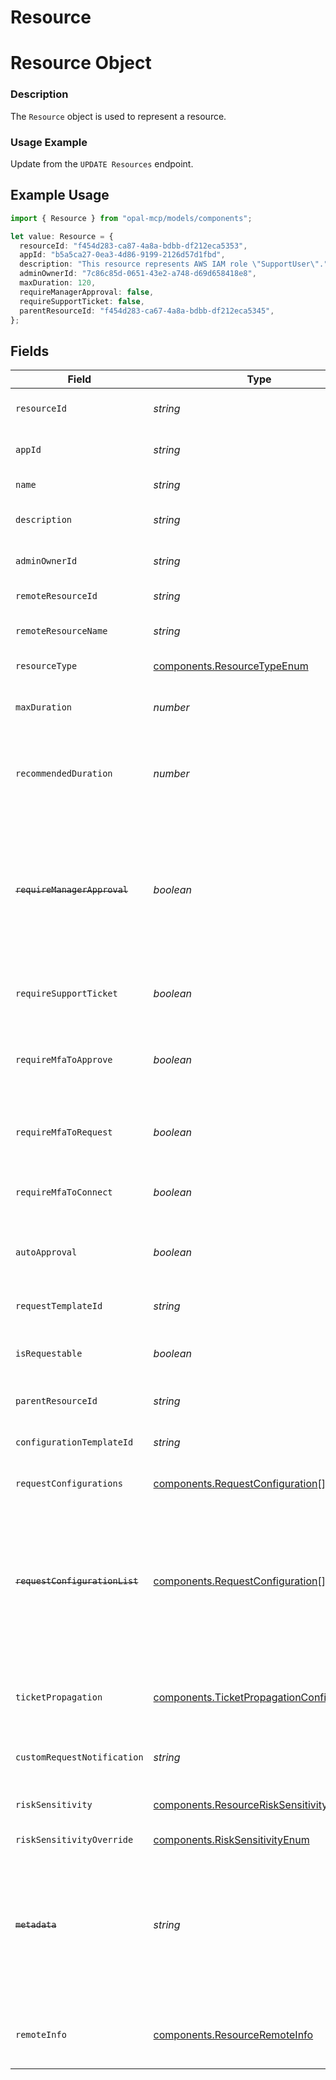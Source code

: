 # Resource

# Resource Object
### Description
The `Resource` object is used to represent a resource.

### Usage Example
Update from the `UPDATE Resources` endpoint.

## Example Usage

```typescript
import { Resource } from "opal-mcp/models/components";

let value: Resource = {
  resourceId: "f454d283-ca87-4a8a-bdbb-df212eca5353",
  appId: "b5a5ca27-0ea3-4d86-9199-2126d57d1fbd",
  description: "This resource represents AWS IAM role \"SupportUser\".",
  adminOwnerId: "7c86c85d-0651-43e2-a748-d69d658418e8",
  maxDuration: 120,
  requireManagerApproval: false,
  requireSupportTicket: false,
  parentResourceId: "f454d283-ca67-4a8a-bdbb-df212eca5345",
};
```

## Fields

| Field                                                                                                                                                                                                                                                                                            | Type                                                                                                                                                                                                                                                                                             | Required                                                                                                                                                                                                                                                                                         | Description                                                                                                                                                                                                                                                                                      | Example                                                                                                                                                                                                                                                                                          |
| ------------------------------------------------------------------------------------------------------------------------------------------------------------------------------------------------------------------------------------------------------------------------------------------------ | ------------------------------------------------------------------------------------------------------------------------------------------------------------------------------------------------------------------------------------------------------------------------------------------------ | ------------------------------------------------------------------------------------------------------------------------------------------------------------------------------------------------------------------------------------------------------------------------------------------------ | ------------------------------------------------------------------------------------------------------------------------------------------------------------------------------------------------------------------------------------------------------------------------------------------------ | ------------------------------------------------------------------------------------------------------------------------------------------------------------------------------------------------------------------------------------------------------------------------------------------------ |
| `resourceId`                                                                                                                                                                                                                                                                                     | *string*                                                                                                                                                                                                                                                                                         | :heavy_check_mark:                                                                                                                                                                                                                                                                               | The ID of the resource.                                                                                                                                                                                                                                                                          | f454d283-ca87-4a8a-bdbb-df212eca5353                                                                                                                                                                                                                                                             |
| `appId`                                                                                                                                                                                                                                                                                          | *string*                                                                                                                                                                                                                                                                                         | :heavy_minus_sign:                                                                                                                                                                                                                                                                               | The ID of the app.                                                                                                                                                                                                                                                                               | b5a5ca27-0ea3-4d86-9199-2126d57d1fbd                                                                                                                                                                                                                                                             |
| `name`                                                                                                                                                                                                                                                                                           | *string*                                                                                                                                                                                                                                                                                         | :heavy_minus_sign:                                                                                                                                                                                                                                                                               | The name of the resource.                                                                                                                                                                                                                                                                        | mongo-db-prod                                                                                                                                                                                                                                                                                    |
| `description`                                                                                                                                                                                                                                                                                    | *string*                                                                                                                                                                                                                                                                                         | :heavy_minus_sign:                                                                                                                                                                                                                                                                               | A description of the resource.                                                                                                                                                                                                                                                                   | This resource represents AWS IAM role "SupportUser".                                                                                                                                                                                                                                             |
| `adminOwnerId`                                                                                                                                                                                                                                                                                   | *string*                                                                                                                                                                                                                                                                                         | :heavy_minus_sign:                                                                                                                                                                                                                                                                               | The ID of the owner of the resource.                                                                                                                                                                                                                                                             | 7c86c85d-0651-43e2-a748-d69d658418e8                                                                                                                                                                                                                                                             |
| `remoteResourceId`                                                                                                                                                                                                                                                                               | *string*                                                                                                                                                                                                                                                                                         | :heavy_minus_sign:                                                                                                                                                                                                                                                                               | The ID of the resource on the remote system.                                                                                                                                                                                                                                                     | 318038399                                                                                                                                                                                                                                                                                        |
| `remoteResourceName`                                                                                                                                                                                                                                                                             | *string*                                                                                                                                                                                                                                                                                         | :heavy_minus_sign:                                                                                                                                                                                                                                                                               | The name of the resource on the remote system.                                                                                                                                                                                                                                                   | repo-name                                                                                                                                                                                                                                                                                        |
| `resourceType`                                                                                                                                                                                                                                                                                   | [components.ResourceTypeEnum](../../models/components/resourcetypeenum.md)                                                                                                                                                                                                                       | :heavy_minus_sign:                                                                                                                                                                                                                                                                               | The type of the resource.                                                                                                                                                                                                                                                                        | AWS_IAM_ROLE                                                                                                                                                                                                                                                                                     |
| `maxDuration`                                                                                                                                                                                                                                                                                    | *number*                                                                                                                                                                                                                                                                                         | :heavy_minus_sign:                                                                                                                                                                                                                                                                               | The maximum duration for which the resource can be requested (in minutes).                                                                                                                                                                                                                       | 120                                                                                                                                                                                                                                                                                              |
| `recommendedDuration`                                                                                                                                                                                                                                                                            | *number*                                                                                                                                                                                                                                                                                         | :heavy_minus_sign:                                                                                                                                                                                                                                                                               | The recommended duration for which the resource should be requested (in minutes). -1 represents an indefinite duration.                                                                                                                                                                          | 120                                                                                                                                                                                                                                                                                              |
| ~~`requireManagerApproval`~~                                                                                                                                                                                                                                                                     | *boolean*                                                                                                                                                                                                                                                                                        | :heavy_minus_sign:                                                                                                                                                                                                                                                                               | : warning: ** DEPRECATED **: This will be removed in a future release, please migrate away from it as soon as possible.<br/><br/>A bool representing whether or not access requests to the resource require manager approval.                                                                    | false                                                                                                                                                                                                                                                                                            |
| `requireSupportTicket`                                                                                                                                                                                                                                                                           | *boolean*                                                                                                                                                                                                                                                                                        | :heavy_minus_sign:                                                                                                                                                                                                                                                                               | A bool representing whether or not access requests to the resource require an access ticket.                                                                                                                                                                                                     | false                                                                                                                                                                                                                                                                                            |
| `requireMfaToApprove`                                                                                                                                                                                                                                                                            | *boolean*                                                                                                                                                                                                                                                                                        | :heavy_minus_sign:                                                                                                                                                                                                                                                                               | A bool representing whether or not to require MFA for reviewers to approve requests for this resource.                                                                                                                                                                                           | false                                                                                                                                                                                                                                                                                            |
| `requireMfaToRequest`                                                                                                                                                                                                                                                                            | *boolean*                                                                                                                                                                                                                                                                                        | :heavy_minus_sign:                                                                                                                                                                                                                                                                               | A bool representing whether or not to require MFA for requesting access to this resource.                                                                                                                                                                                                        | false                                                                                                                                                                                                                                                                                            |
| `requireMfaToConnect`                                                                                                                                                                                                                                                                            | *boolean*                                                                                                                                                                                                                                                                                        | :heavy_minus_sign:                                                                                                                                                                                                                                                                               | A bool representing whether or not to require MFA to connect to this resource.                                                                                                                                                                                                                   | false                                                                                                                                                                                                                                                                                            |
| `autoApproval`                                                                                                                                                                                                                                                                                   | *boolean*                                                                                                                                                                                                                                                                                        | :heavy_minus_sign:                                                                                                                                                                                                                                                                               | A bool representing whether or not to automatically approve requests to this resource.                                                                                                                                                                                                           | false                                                                                                                                                                                                                                                                                            |
| `requestTemplateId`                                                                                                                                                                                                                                                                              | *string*                                                                                                                                                                                                                                                                                         | :heavy_minus_sign:                                                                                                                                                                                                                                                                               | The ID of the associated request template.                                                                                                                                                                                                                                                       | 06851574-e50d-40ca-8c78-f72ae6ab4304                                                                                                                                                                                                                                                             |
| `isRequestable`                                                                                                                                                                                                                                                                                  | *boolean*                                                                                                                                                                                                                                                                                        | :heavy_minus_sign:                                                                                                                                                                                                                                                                               | A bool representing whether or not to allow access requests to this resource.                                                                                                                                                                                                                    | false                                                                                                                                                                                                                                                                                            |
| `parentResourceId`                                                                                                                                                                                                                                                                               | *string*                                                                                                                                                                                                                                                                                         | :heavy_minus_sign:                                                                                                                                                                                                                                                                               | The ID of the parent resource.                                                                                                                                                                                                                                                                   | 06851574-e50d-40ca-8c78-f72ae6ab4305                                                                                                                                                                                                                                                             |
| `configurationTemplateId`                                                                                                                                                                                                                                                                        | *string*                                                                                                                                                                                                                                                                                         | :heavy_minus_sign:                                                                                                                                                                                                                                                                               | The ID of the associated configuration template.                                                                                                                                                                                                                                                 | 06851574-e50d-40ca-8c78-f72ae6ab4304                                                                                                                                                                                                                                                             |
| `requestConfigurations`                                                                                                                                                                                                                                                                          | [components.RequestConfiguration](../../models/components/requestconfiguration.md)[]                                                                                                                                                                                                             | :heavy_minus_sign:                                                                                                                                                                                                                                                                               | A list of configurations for requests to this resource.                                                                                                                                                                                                                                          |                                                                                                                                                                                                                                                                                                  |
| ~~`requestConfigurationList`~~                                                                                                                                                                                                                                                                   | [components.RequestConfiguration](../../models/components/requestconfiguration.md)[]                                                                                                                                                                                                             | :heavy_minus_sign:                                                                                                                                                                                                                                                                               | : warning: ** DEPRECATED **: This will be removed in a future release, please migrate away from it as soon as possible.<br/><br/>A list of configurations for requests to this resource. Deprecated in favor of `request_configurations`.                                                        |                                                                                                                                                                                                                                                                                                  |
| `ticketPropagation`                                                                                                                                                                                                                                                                              | [components.TicketPropagationConfiguration](../../models/components/ticketpropagationconfiguration.md)                                                                                                                                                                                           | :heavy_minus_sign:                                                                                                                                                                                                                                                                               | Configuration for ticket propagation, when enabled, a ticket will be created for access changes related to the users in this resource.                                                                                                                                                           |                                                                                                                                                                                                                                                                                                  |
| `customRequestNotification`                                                                                                                                                                                                                                                                      | *string*                                                                                                                                                                                                                                                                                         | :heavy_minus_sign:                                                                                                                                                                                                                                                                               | Custom request notification sent upon request approval.                                                                                                                                                                                                                                          |                                                                                                                                                                                                                                                                                                  |
| `riskSensitivity`                                                                                                                                                                                                                                                                                | [components.ResourceRiskSensitivity](../../models/components/resourcerisksensitivity.md)                                                                                                                                                                                                         | :heavy_minus_sign:                                                                                                                                                                                                                                                                               | The risk sensitivity level for the resource. When an override is set, this field will match that.                                                                                                                                                                                                |                                                                                                                                                                                                                                                                                                  |
| `riskSensitivityOverride`                                                                                                                                                                                                                                                                        | [components.RiskSensitivityEnum](../../models/components/risksensitivityenum.md)                                                                                                                                                                                                                 | :heavy_minus_sign:                                                                                                                                                                                                                                                                               | N/A                                                                                                                                                                                                                                                                                              |                                                                                                                                                                                                                                                                                                  |
| ~~`metadata`~~                                                                                                                                                                                                                                                                                   | *string*                                                                                                                                                                                                                                                                                         | :heavy_minus_sign:                                                                                                                                                                                                                                                                               | : warning: ** DEPRECATED **: This will be removed in a future release, please migrate away from it as soon as possible.<br/><br/>JSON metadata about the remote resource. Only set for items linked to remote systems. See [this guide](https://docs.opal.dev/reference/end-system-objects) for details. | {<br/>  "okta_directory_role":<br/>    {<br/>      "role_id": "SUPER_ADMIN-b52aa037-4a35-4ac3-9350-f6260fd12345",<br/>      "role_type": "SUPER_ADMIN",<br/>    },<br/>}                                                                                                                         |
| `remoteInfo`                                                                                                                                                                                                                                                                                     | [components.ResourceRemoteInfo](../../models/components/resourceremoteinfo.md)                                                                                                                                                                                                                   | :heavy_minus_sign:                                                                                                                                                                                                                                                                               | Information that defines the remote resource. This replaces the deprecated remote_id and metadata fields.                                                                                                                                                                                        |                                                                                                                                                                                                                                                                                                  |